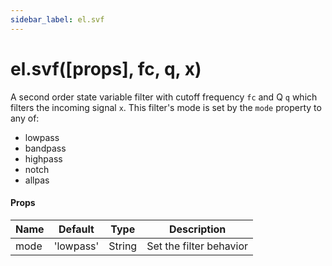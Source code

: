 ```yaml
---
sidebar_label: el.svf
---
```


# el.svf([props], fc, q, x)

A second order state variable filter with cutoff frequency `fc` and Q `q` which filters the incoming signal `x`. This
filter's mode is set by the `mode` property to any of:

* lowpass
* bandpass
* highpass
* notch
* allpas

#### Props

| Name     | Default   | Type   | Description                                   |
| -------- | --------- | ------ | --------------------------------------------- |
| mode     | 'lowpass' | String | Set the filter behavior                       |

